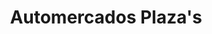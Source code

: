 ---
title: "Automercados Plaza's"
url: /caracas/automercados-plazas-av-principal-de-alto-prado/
shop: supermercado
---